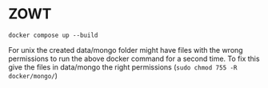 # ZOWT

`docker compose up --build`

For unix the created data/mongo folder might have files with the wrong permissions to run the above docker command for a second time.
To fix this give the files in data/mongo the right permissions (`sudo chmod 755 -R docker/mongo/`)
